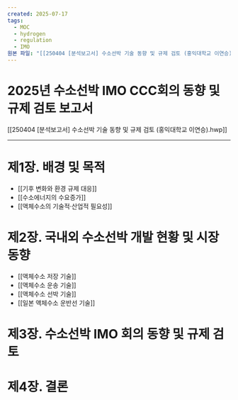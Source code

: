 ```yaml
---
created: 2025-07-17
tags:
  - MOC
  - hydrogen
  - regulation
  - IMO
원본 파일: "[[250404 [분석보고서] 수소선박 기술 동향 및 규제 검토 (홍익대학교 이연승).pdf]]"
---
```

# 2025년 수소선박 IMO CCC회의 동향 및 규제 검토 보고서
[[250404 [분석보고서] 수소선박 기술 동향 및 규제 검토 (홍익대학교 이연승).hwp]]

---
# 제1장. 배경 및 목적
- [[기후 변화와 환경 규제 대응]]
- [[수소에너지의 수요증가]]
- [[액체수소의 기술적·산업적 필요성]]

# 제2장. 국내외 수소선박 개발 현황 및 시장 동향
- [[액체수소 저장 기술]]
- [[액체수소 운송 기술]]
- [[액체수소 선박 기술]]
- [[일본 액체수소 운반선 기술]]






# 제3장. 수소선박 IMO 회의 동향 및 규제 검토

# 제4장. 결론